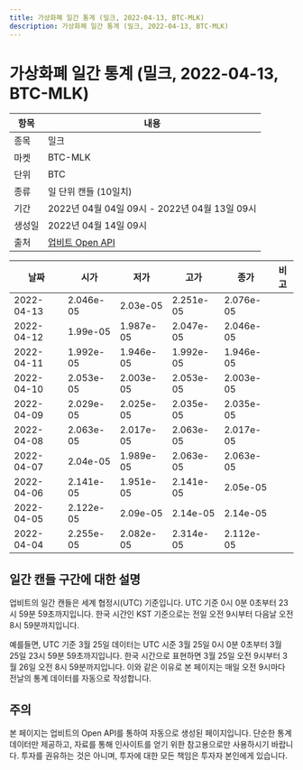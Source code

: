 ```yaml
---
title: 가상화폐 일간 통계 (밀크, 2022-04-13, BTC-MLK)
description: 가상화폐 일간 통계 (밀크, 2022-04-13, BTC-MLK)
---
```



가상화폐 일간 통계 (밀크, 2022-04-13, BTC-MLK)
===

|항목|내용|
|--|--|
|종목|밀크|
|마켓|BTC-MLK|
|단위|BTC|
|종류|일 단위 캔들 (10일치)|
|기간|2022년 04월 04일 09시 - 2022년 04월 13일 09시|
|생성일|2022년 04월 14일 09시|
|출처|[업비트 Open API](https://docs.upbit.com)|


|날짜|시가|저가|고가|종가|비고|
|--|--|--|--|--|--|
|2022-04-13|2.046e-05|2.03e-05|2.251e-05|2.076e-05|    |
|2022-04-12|1.99e-05|1.987e-05|2.047e-05|2.046e-05|    |
|2022-04-11|1.992e-05|1.946e-05|1.992e-05|1.946e-05|    |
|2022-04-10|2.053e-05|2.003e-05|2.053e-05|2.003e-05|    |
|2022-04-09|2.029e-05|2.025e-05|2.035e-05|2.035e-05|    |
|2022-04-08|2.063e-05|2.017e-05|2.063e-05|2.017e-05|    |
|2022-04-07|2.04e-05|1.989e-05|2.063e-05|2.063e-05|    |
|2022-04-06|2.141e-05|1.951e-05|2.141e-05|2.05e-05|    |
|2022-04-05|2.122e-05|2.09e-05|2.14e-05|2.14e-05|    |
|2022-04-04|2.255e-05|2.082e-05|2.314e-05|2.112e-05|    |


일간 캔들 구간에 대한 설명
---


업비트의 일간 캔들은 세계 협정시(UTC) 기준입니다. 
UTC 기준 0시 0분 0초부터 23시 59분 59초까지입니다. 
한국 시간인 KST 기준으로는 전일 오전 9시부터 다음날 오전 8시 59분까지입니다. 


예를들면, UTC 기준 3월 25일 데이터는 UTC 시준 3월 25일 0시 0분 0초부터 3월 25일 23시 59분 59초까지입니다. 
한국 시간으로 표현하면 3월 25일 오전 9시부터 3월 26일 오전 8시 59분까지입니다. 
이와 같은 이유로 본 페이지는 매일 오전 9시마다 전날의 통계 데이터를 자동으로 작성합니다. 


주의
---


본 페이지는 업비트의 Open API를 통하여 자동으로 생성된 페이지입니다. 
단순한 통계 데이터만 제공하고, 자료를 통해 인사이트를 얻기 위한 참고용으로만 사용하시기 바랍니다. 
투자를 권유하는 것은 아니며, 투자에 대한 모든 책임은 투자자 본인에게 있습니다. 
